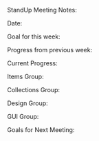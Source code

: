 StandUp Meeting Notes:

Date:

Goal for this week:

Progress from previous week:


Current Progress:

Items Group:


Collections Group:


Design Group:


GUI Group:



Goals for Next Meeting:

